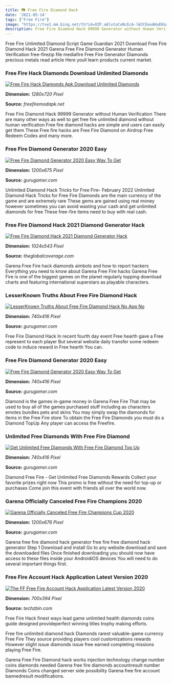 ```yaml
---
title: 📷 Free Fire Diamond Hack
date: '2021-05-14'
tags: ["Free Fire"]
image: "https://tse1.mm.bing.net/th?id=OIP.a6lxtoCuNcEcA-lWJCEeoAHaEK&amp;pid=15.1"
description: Free Fire Diamond Hack 99999 Generator without Human Verification There are many other ways as well to get free fire unlimited diamond without human verifica
---
```




Free Fire Unlimited Diamond Script Game Guardian 2021 Download Free Fire Diamond Hack 2021 Garena Free Fire Diamond Generator Human Verification free-firezip file mediafire Free Fire Generator Diamonds precious metals read article Here youll learn products current market.



### Free Fire Hack Diamonds Download Unlimited Diamonds 

[![Free Fire Hack Diamonds Apk Download Unlimited Diamonds ](https://freefiremodapk.net/wp-content/uploads/2019/09/Free-Fire-Hack-Diamonds.jpg)](https://freefiremodapk.net/wp-content/uploads/2019/09/Free-Fire-Hack-Diamonds.jpg)


**Dimension:** _1280x720 Pixel_ 

**Source:** _freefiremodapk.net_ 


Free Fire Diamond Hack 99999 Generator without Human Verification There are many other ways as well to get free fire unlimited diamond without human verification Free fire diamond hacks are simple and users can easily get them These Free fire hacks are Free Fire Diamond on Airdrop Free Redeem Codes and many more.


### Free Fire Diamond Generator 2020 Easy 

[![Free Fire Diamond Generator 2020  Easy Way To Get ](https://img.gurugamer.com/resize/1200x-/2020/06/26/free-fire-unlimied-diamonds-and-gold-coins-70a7.jpg)](https://img.gurugamer.com/resize/1200x-/2020/06/26/free-fire-unlimied-diamonds-and-gold-coins-70a7.jpg)


**Dimension:** _1200x675 Pixel_ 

**Source:** _gurugamer.com_ 


Unlimited Diamond Hack Tricks for Free Fire- February 2022 Unlimited Diamond Hack Tricks for Free Fire Diamonds are the main currency of the game and are extremely rare These gems are gained using real money however sometimes you can avoid wasting your cash and get unlimited diamonds for free These free-fire items need to buy with real cash.


### Free Fire Diamond Hack 2021 Diamond Generator Hack 

[![Free Fire Diamond Hack 2021  Diamond Generator Hack ](https://theglobalcoverage.com/wp-content/uploads/2021/02/Screenshot-52-1024x543.png)](https://theglobalcoverage.com/wp-content/uploads/2021/02/Screenshot-52-1024x543.png)


**Dimension:** _1024x543 Pixel_ 

**Source:** _theglobalcoverage.com_ 


Garena Free Fire hack diamonds aimbots and how to report hackers Everything you need to know about Garena Free Fire hacks Garena Free Fire is one of the biggest games on the planet regularly topping download charts and featuring international superstars as playable characters.


### LesserKnown Truths About Free Fire Diamond Hack 

[![LesserKnown Truths About Free Fire Diamond Hack No App No ](https://img.gurugamer.com/resize/740x-/2020/12/21/how-to-hack-free-fire-diamond-no-app-no-paytm-b6e7.jpg)](https://img.gurugamer.com/resize/740x-/2020/12/21/how-to-hack-free-fire-diamond-no-app-no-paytm-b6e7.jpg)


**Dimension:** _740x416 Pixel_ 

**Source:** _gurugamer.com_ 


Free Fire Diamond Hack In recent fourth day event Free hearth gave a Free represent to each player But several website daily transfer some redeem code to induce reward in Free hearth You can.


### Free Fire Diamond Generator 2020 Easy 

[![Free Fire Diamond Generator 2020  Easy Way To Get ](https://img.gurugamer.com/resize/740x-/2020/06/26/new-update-e495.jpg)](https://img.gurugamer.com/resize/740x-/2020/06/26/new-update-e495.jpg)


**Dimension:** _740x416 Pixel_ 

**Source:** _gurugamer.com_ 


Diamond is the games in-game money in Garena Free Fire That may be used to buy all of the games purchased stuff including as characters emotes bundles pets and skins You may simply swap the diamonds for items in the Free Fire store To obtain the Free Fire Diamonds you must do a Diamond TopUp Any player can access the Freefire.


###  Unlimited Free Diamonds With Free Fire Diamond 

[![Get Unlimited Free Diamonds With Free Fire Diamond Top Up ](https://img.gurugamer.com/resize/740x-/2020/08/04/top-up-event-40ca.jpg)](https://img.gurugamer.com/resize/740x-/2020/08/04/top-up-event-40ca.jpg)


**Dimension:** _740x416 Pixel_ 

**Source:** _gurugamer.com_ 


Diamond Free Fire - Get Unlimited Free Diamonds Rewards Collect your favorite prizes right now This promo is free without the need for top-up or purchases Come join this event with friends all over the world now.


### Garena Officially Canceled Free Fire Champions 2020 

[![Garena Officially Canceled Free Fire Champions Cup 2020 ](https://img.gurugamer.com/resize/1200x-/2020/05/04/channels4-banner-214b.jpg)](https://img.gurugamer.com/resize/1200x-/2020/05/04/channels4-banner-214b.jpg)


**Dimension:** _1200x676 Pixel_ 

**Source:** _gurugamer.com_ 


Garena free fire diamond hack generator free fire free diamond hack generator Step 1 Download and install Go to any website download and save the downloaded files Once finished downloading you should now have access to these files inside your AndroidiOS devices You will need to do several important things first.


###  Free Fire Account Hack Application Latest Version 2020

[![The FF Free Fire Account Hack Application Latest Version 2020](https://techzbin.com/wp-content/uploads/2020/10/Hack-Akun-FF.jpg)](https://techzbin.com/wp-content/uploads/2020/10/Hack-Akun-FF.jpg)


**Dimension:** _700x394 Pixel_ 

**Source:** _techzbin.com_ 



Free Fire Hack finest ways lead game unlimited health diamonds coins guide designed provideperfect winning titles trophy making efforts.


Free fire unlimited diamond hack Diamonds rarest valuable-game currency Free Fire They source providing players cool customizations rewards However slight issue diamonds issue free earned completing missions playing Free Fire.


Garena Free Fire Diamond hack works injection technology change number coins diamonds needed Garena free fire diamonds accountresult number Diamonds Coins changed server side possibility Garena free fire account bannedresult modifications.




